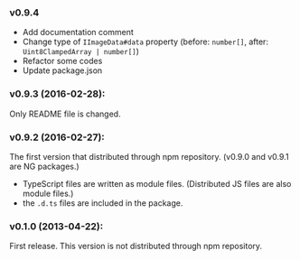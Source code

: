 ### v0.9.4

* Add documentation comment
* Change type of `IImageData#data` property (before: `number[]`, after: `Uint8ClampedArray | number[]`)
* Refactor some codes
* Update package.json

### v0.9.3 (2016-02-28):

Only README file is changed.

### v0.9.2 (2016-02-27):

The first version that distributed through npm repository.
(v0.9.0 and v0.9.1 are NG packages.)

* TypeScript files are written as module files. (Distributed JS files are also module files.)
* the `.d.ts` files are included in the package.

### v0.1.0 (2013-04-22):

First release.
This version is not distributed through npm repository.
